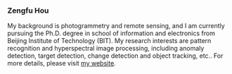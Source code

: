 ### Zengfu Hou
My background is photogrammetry and remote sensing, and I am currently pursuing the Ph.D. degree in school of information and electronics from Beijing Institute of Technology (BIT). My research interests are pattern recognition and hyperspectral image processing, including anomaly detection, target detection, change detection and object tracking, etc.. For more details, please visit [my website](https://zephyrhours.github.io/).

